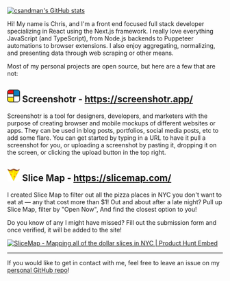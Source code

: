 <!--
**csandman/csandman** is a ✨ _special_ ✨ repository because its `README.md` (this file) appears on your GitHub profile.

Here are some ideas to get you started:

- 🔭 I’m currently working on ...
- 🌱 I’m currently learning ...
- 👯 I’m looking to collaborate on ...
- 🤔 I’m looking for help with ...
- 💬 Ask me about ...
- 📫 How to reach me: ...
- 😄 Pronouns: ...
- ⚡ Fun fact: ...
-->

[![csandman's GitHub stats](https://github-readme-stats.vercel.app/api?username=csandman&count_private=true&show_icons=true&theme=tokyonight&include_all_commits=true)](https://github.com/anuraghazra/github-readme-stats)

Hi! My name is Chris, and I'm a front end focused full stack developer specializing in React using the Next.js framework. I really love everything JavaScript (and TypeScript), from Node.js backends to Puppeteer automations to browser extensions. I also enjoy aggregating, normalizing, and presenting data through web scraping or other means.

Most of my personal projects are open source, but here are a few that are not:

<h2 vertical-align="middle"><img src="./img/screenshotr-logo.png" height="30px" /> Screenshotr - <a href="https://screenshotr.app/">https://screenshotr.app/</a></h2>

Screenshotr is a tool for designers, developers, and marketers with the purpose of creating browser and mobile mockups of different websites or apps. They can be used in blog posts, portfolios, social media posts, etc to add some flare. You can get started by typing in a URL to have it pull a screenshot for you, or uploading a screenshot by pasting it, dropping it on the screen, or clicking the upload button in the top right.

<h2 vertical-align="middle"><img src="./img/slice-map-logo.png" height="30px" /> Slice Map - <a href="https://slicemap.com/">https://slicemap.com/</a></h2>

I created Slice Map to filter out all the pizza places in NYC you don't want to eat at — any that cost more than $1! Out and about after a late night? Pull up Slice Map, filter by "Open Now", And find the closest option to you!

Do you know of any I might have missed? Fill out the submission form and once verified, it will be added to the site!

<a href="https://www.producthunt.com/posts/slicemap?utm_source=badge-featured&utm_medium=badge&utm_souce=badge-slicemap" target="_blank"><img src="https://api.producthunt.com/widgets/embed-image/v1/featured.svg?post_id=167792&theme=dark" alt="SliceMap - Mapping all of the dollar slices in NYC | Product Hunt Embed" width="200px" height="43.2px" /></a>

---

If you would like to get in contact with me, feel free to leave an issue on my [personal GitHub repo](https://github.com/csandman/csandman/issues/new)!
